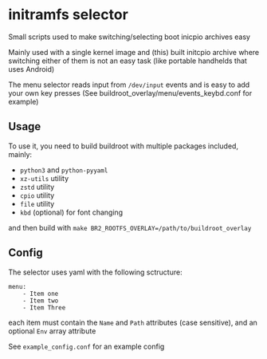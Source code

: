 # initramfs selector

Small scripts used to make switching/selecting boot inicpio archives easy

Mainly used with a single kernel image and (this) built initcpio archive where switching either of them is not an easy task (like portable handhelds that uses Android)

The menu selector reads input from `/dev/input` events and is easy to add your own key presses (See buildroot_overlay/menu/events_keybd.conf for example)

## Usage

To use it, you need to build buildroot with multiple packages included, mainly:
- `python3` and `python-pyyaml`
- `xz-utils` utility
- `zstd` utility
- `cpio` utility
- `file` utility
- `kbd` (optional) for font changing

and then build with `make BR2_ROOTFS_OVERLAY=/path/to/buildroot_overlay`

## Config

The selector uses yaml with the following sctructure:
```
menu:
    - Item one
    - Item two
    - Item Three
```

each item must contain the `Name` and `Path` attributes (case sensitive), and an optional `Env` array attribute

See `example_config.conf` for an example config
